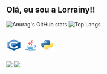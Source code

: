 ## Olá, eu sou a Lorrainy!!

![Anurag's GitHub stats](https://github-readme-stats.vercel.app/api?username=lorrainysilvap\&rank_icon=github&theme=dracula)
![Top Langs](https://github-readme-stats.vercel.app/api/top-langs/?username=lorrainysilvap&hide_progress=true&show_icons=true&theme=dracula)
<div style = "display: inline_block"><br>
  <img align="center" alt="Lorrainy-C" height="30" width="40" src="https://raw.githubusercontent.com/devicons/devicon/master/icons/c/c-original.svg">
  <img align="center" alt="Lorrainy-Java" height="30" width="40" src="https://raw.githubusercontent.com/devicons/devicon/master/icons/java/java-original.svg">
  <img align="center" alt="Lorrainy-Python" height="30" width="40" src="https://raw.githubusercontent.com/devicons/devicon/master/icons/python/python-original.svg">
  
##
<div>
  <a href="[www.linkedin.com/in/lstech](https://www.linkedin.com/in/lstech/)" targer="_blank"><img src="https://img.shields.io/badge/LinkedIn-0077B5?style=for-the-badge&logo=linkedin&logoColor=white" target="_blank"></a>
   <a href="https://www.instagram.com/wluv.lory/profilecard/?igsh=MTEzejF3MWJvanRmOQ%3D%3D" targer="_blank"><img src="https://img.shields.io/badge/-Instagram-%23E4405F?style=for-the-badge&logo=instagram&logoColor=white" target="_blank"></a>
</div>
